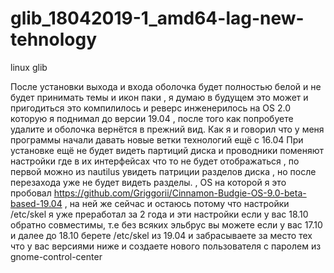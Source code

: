# glib_18042019-1_amd64-lag-new-tehnology
linux glib

После установки выхода и входа оболочка будет полностью белой и не будет принимать темы и икон паки , 
я думаю в будущем это может и пригодиться это компилилось и реверс инженерилось на OS 2.0 которую я
 поднимал до версии 19.04 , после того как попробуете удалите и оболочка вернётся в прежний вид.
 Как я и говорил что у меня программы начали давать новые ветки технологий ещё с 16.04
При установке ещё не будет видеть партиций диска и проводники поменяют настройки где в их 
интерфейсах что то не будет отображаться , по первой можно из nautilus увидеть патриции разделов диска , 
но после перезахода уже не будет видеть разделы.
 ,
OS на которой я это пробовал https://github.com/Griggorii/Cinnamon-Budgie-OS-9.0-beta-based-19.04 , на ней же 
сейчас и остаюсь потому что настройки /etс/skel я уже преработал за 2 года и эти настройки если у вас 18.10 обратно совместимы, 
т.е без всяких эльбрус вы можете если у вас 17.10 и далее до 18.10 берете /etс/skel из 19.04 и забрасываете за место тех что у вас 
версиями ниже и создаете нового пользователя с паролем из gnome-control-center
